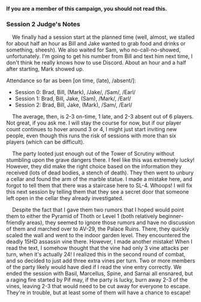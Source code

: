 
**If you are a member of this campaign, you should not read this.**

### Session 2 Judge's Notes

&nbsp;&nbsp;&nbsp;&nbsp;We finally had a session start at the planned time (well, almost, we 
stalled for about half an hour as Bill and Jake wanted to grab food and drinks or something, 
sheesh). We also waited for Sam, who no-call-no-showed, unfortunately. I'm going to get his number 
from Bill and text him next time, I don't think he really knows how to use Discord. About an hour 
and a half after starting, Mark showed up. 

Attendance so far as been [on time, (late), /absent/]: 

* Session 0: Brad, Bill, (Mark), /Jake/, /Sam/, /Earl/
* Session 1: Brad, Bill, Jake, (Sam), /Mark/, /Earl/
* Session 2: Brad, Bill, Jake, (Mark), /Sam/, /Earl/

&nbsp;&nbsp;&nbsp;&nbsp;The average, then, is 2-3 on-time, 1 late, and 2-3 absent out of 6 
players. Not great, if you ask me. I will stay the course for now, but if our player count 
continues to hover around 3 or 4, I might just start inviting new people, even though this 
runs the risk of sessions with more than six players (which can be difficult).

&nbsp;&nbsp;&nbsp;&nbsp;The party looted just enough out of the Tower of Scrutiny without 
stumbling upon the grave dangers there. I feel like this was extremely lucky! However, they 
did make the right choice based on the information they received (lots of dead bodies, a stench
of death). They then went to unbury a cellar and found the arm of the marble statue. I made a 
mistake here, and forgot to tell them that there was a staircase here to SL-4. Whoops! I will 
fix this next session by telling them that they see a secret door that someone left open in the 
cellar they already investigated. 

&nbsp;&nbsp;&nbsp;&nbsp;Despite the fact that I gave them two rumors that I hoped would point them 
to either the Pyramid of Thoth or Level 1 (both relatively beginner-friendly areas), they seemed 
to ignore those rumors and have no discussion of them and marched over to AV-29, the Palace Ruins.
There, they quickly scaled the wall and went to the indoor garden level. They encountered the 
deadly 15HD assassin vine there. However, I made another mistake! When I read the text, I somehow 
thought that the vine had only 3 vine attacks per turn, when it's actually 24! I realized this in 
the second round of combat, and so decided to just add three extra vines per turn. Two or more 
members of the party likely would have died if I read the vine entry correctly. We ended the 
session with Basil, Marcellus, Spine, and Sarnai all ensnared, but a raging fire started by Pif 
may, if the party is lucky, burn away 2-3 of the vines, leaving 2-3 that would need to be cut away 
for everyone to escape. They're in trouble, but at least some of them will have a chance to escape!